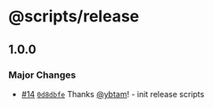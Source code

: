 # @scripts/release

## 1.0.0

### Major Changes

- [#14](https://github.com/tamyikadze/mono-kadze-repo/pull/14) [`0d8dbfe`](https://github.com/tamyikadze/mono-kadze-repo/commit/0d8dbfe7f9c5848bc354450a30cc89d7f3f13f0f) Thanks [@ybtam](https://github.com/ybtam)! - init release scripts

